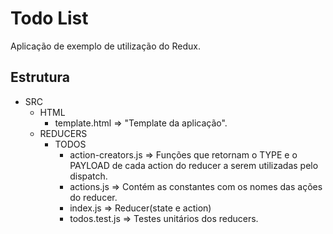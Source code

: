 # Todo List

Aplicação de exemplo de utilização do Redux.

## Estrutura

- SRC
  - HTML
    - template.html => "Template da aplicação".
  - REDUCERS
    - TODOS
      - action-creators.js => Funções que retornam o TYPE e o PAYLOAD de cada action do reducer a serem utilizadas pelo dispatch.
      - actions.js => Contém as constantes com os nomes das ações do reducer.
      - index.js => Reducer(state e action)
      - todos.test.js => Testes unitários dos reducers.
